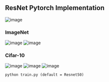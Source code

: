 ## ResNet Pytorch Implementation
![image](https://user-images.githubusercontent.com/78460105/167866116-09a0e263-db81-4bfa-96f6-d6391cea7b0e.png)

### ImageNet
![image](https://user-images.githubusercontent.com/78460105/167865839-b28b6f68-8ee7-41b6-98d8-311a78151f23.png)
![image](https://user-images.githubusercontent.com/78460105/167866009-860ec7ad-c7d9-4e21-8140-f5c0548890d3.png)

### Cifar-10
![image](https://user-images.githubusercontent.com/78460105/167866404-36f28b69-0e97-44fc-aac0-37b6d0af3877.png)
![image](https://user-images.githubusercontent.com/78460105/167866380-80e75dcf-1490-4777-b1b3-0935f836e3e2.png)
![image](https://user-images.githubusercontent.com/78460105/167866509-998c606a-933a-4cea-8d23-613042e28796.png)

```
python train.py (default = Resnet50)
```
